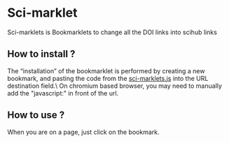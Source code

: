 # Sci-marklet
Sci-marklets is Bookmarklets to change all the DOI links into scihub links

## How to install ?
The “installation” of the bookmarklet is performed by creating a new bookmark, and pasting the code from the [sci-marklets.js](sci-marklets.js) into the URL destination field.\\
On chromium based browser, you may need to manually add the "javascript:" in front of the url.

## How to use ?
When you are on a page, just click on the bookmark.
